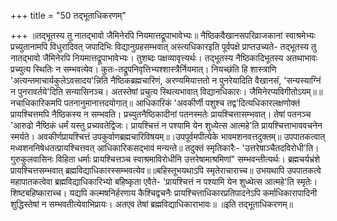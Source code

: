 +++
title = "50 तद्भूताधिकरणम्"

+++
॥तद्भूतस्य तु नातद्भावो जैमिनेरपि नियमात्तद्रूपाभावेभ्यः॥ नैष्ठिकवैखानसपरिव्राजकानां स्वाश्रमेभ्यः प्रच्युतानामपि विधुरादिवत् जपादिभिः विद्यानुग्रहसम्भवात् अस्त्यधिकारइति पूर्वपक्षे प्राप्तउच्यते- तद्भूतस्य तु नातद्भावो जैमिनेरपि नियमात्तद्रूपाभावेभ्यः। तुशब्दः पक्षव्यावृत्त्यर्थः। तद्भूतस्य नैष्ठिकादिभूतस्य अतथाभावः प्रच्युत्य स्थितिः न सम्भवत्येव। कुतः-तद्रूपनिवृत्तिभ्यश्शास्त्रैर्नियमात्। नियच्छंति हि शास्त्राणि 'अत्यन्तमाचार्यकुलेऽवसादय'न्निति नैष्ठिकब्रह्मचारिणं, अरण्यमियात्ततो न पुनरेयादिति वैखानसं, 'सन्यस्याग्निं न पुनरावर्तये'दिति सन्यासिनञ्च। अतस्तेषां प्रचुत्य स्थित्यभावात् विद्यानधिकारः। जैमिनेरप्यविगीतोऽयम्॥॥नचाधिकारिकमपि पतनानुमानात्तदयोगात्॥ आधिकारिकं 'अवकीर्णी पशुश्च तद्व'दित्यधिकारलक्षणोक्तं प्रायश्चित्तमपि नैष्ठिकस्य न सम्भवति। प्रच्युतनैष्ठिकादीनां पतनस्मतेः प्रायश्चित्तासम्भवात्। तेषां पतनञ्च 'आरुढो नैष्ठिकं धर्मं यस्तु प्रच्यवतेद्विजः। प्रायश्चित्तं न पश्यामि येन शुध्येत्स आत्महे'ति प्रायश्चित्ताभाववचनेन स्मर्यते। अवकीर्णप्रायश्चित्तं उपकुर्वाणब्रह्मचारिविषयम्॥।उपपूर्वमपीत्येके भावमशनवत्तदुक्तम्॥ उपपातकत्वात् मध्वशननिषेधतत्प्रायश्चित्तवत् आधिकारिकसद्भावं मन्यन्ते॥ तदुक्तं स्मृतिकारैः- 'उत्तरेषाञ्चैतदविरोधी'ति। गुरुकुलवासिनः विहिता धर्माः प्रायश्चित्तञ्च स्वाश्रमाविरोधीनि उत्तरेषामाश्रमिणां" सम्भवन्तीत्यर्थः। ब्रह्मचर्यभ्रंशे प्रायश्चित्तसम्भवात् ब्रह्मविद्याधिकारस्सम्भवत्येव॥॥बहिस्तूभयथाऽपि स्मृतेराचाराच्च॥ उभयथापि उपपातकत्वे महापातकत्वेवा ब्रह्मविद्याधिकारिभ्यो बहिष्कृता एवैते- 'प्रायश्चित्तं न पश्यामि येन शुध्थेत्स आत्महे'ति स्मृतेः। शिष्टबहिष्काराच्च। यद्यपि कल्मषनिर्हरणाय कैश्चिद्वचनैः प्रायश्चित्ताधिकारप्रतिपादनेऽपि कर्माधिकारापादिनी शुद्धिस्तेषां न सम्भवतीत्येवाभिप्रायः। अतएव तेषां ब्रह्मविद्याधिकाराभावः॥ ॥इति तद्भूताधिकरणम्॥